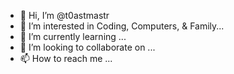 - 👋 Hi, I’m @t0astmastr
- 👀 I’m interested in Coding, Computers, & Family... 
- 🌱 I’m currently learning ...
- 💞️ I’m looking to collaborate on ...
- 📫 How to reach me ...

<!---
t0astmastr/t0astmastr is a ✨ special ✨ repository because its `README.md` (this file) appears on your GitHub profile.
You can click the Preview link to take a look at your changes.
--->
